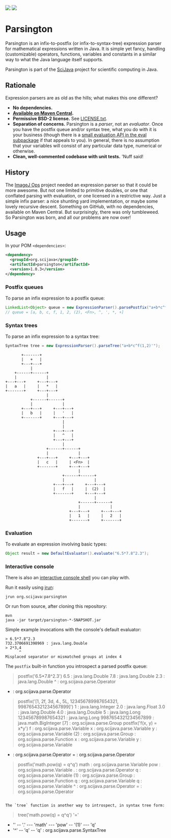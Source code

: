 [![](https://img.shields.io/maven-central/v/org.scijava/parsington.svg)](http://search.maven.org/#search%7Cgav%7C1%7Cg%3A%22org.scijava%22%20AND%20a%3A%22parsington%22)
[![](https://travis-ci.org/scijava/parsington.svg?branch=master)](https://travis-ci.org/scijava/parsington)

# Parsington

Parsington is an infix-to-postfix (or infix-to-syntax-tree) expression parser
for mathematical expressions written in Java. It is simple yet fancy, handling
(customizable) operators, functions, variables and constants in a similar way
to what the Java language itself supports.

Parsington is part of the [SciJava](http://scijava.org/) project
for scientific computing in Java.

## Rationale

Expression parsers are as old as the hills; what makes this one different?

* __No dependencies.__
* __[Available on Maven Central](http://search.maven.org/#search%7Cga%7C1%7Cg%3A%22org.scijava%22%20AND%20a%3A%22parsington%22).__
* __Permissive BSD-2 license.__ See [LICENSE.txt](LICENSE.txt).
* __Separation of concerns.__ Parsington is a _parser_, not an _evaluator_.
  Once you have the postfix queue and/or syntax tree, what you do with it is
  your business (though there is a [small evaluation API in the eval
  subpackage](src/main/java/org/scijava/parse/eval) if that appeals to you).
  In general, there is no assumption that your variables will consist of any
  particular data type, numerical or otherwise.
* __Clean, well-commented codebase with unit tests.__ 'Nuff said!

## History

The [ImageJ Ops](https://github.com/imagej/imagej-ops) project needed an
expression parser so that it could be more awesome. But not one limited to
primitive doubles, or one that conflated parsing with evaluation, or one
licensed in a restrictive way. Just a simple infix parser: a nice shunting yard
implementation, or maybe some lovely recursive descent. Something on GitHub,
with no dependencies, available on Maven Central. But surprisingly, there was
only tumbleweed. So Parsington was born, and all our problems are now over!

## Usage

In your POM `<dependencies>`:
```xml
<dependency>
  <groupId>org.scijava</groupId>
  <artifactId>parsington</artifactId>
  <version>1.0.3</version>
</dependency>
```

### Postfix queues

To parse an infix expression to a postfix queue:
```java
LinkedList<Object> queue = new ExpressionParser().parsePostfix("a+b*c^f(1,2)'");
// queue = [a, b, c, f, 1, 2, (2), <Fn>, ^, ', *, +]
```

### Syntax trees

To parse an infix expression to a syntax tree:
```java
SyntaxTree tree = new ExpressionParser().parseTree("a+b*c^f(1,2)'");
```
```
       +-------+
       |   +   |
       +---+---+
           |
    +------+------+
    |             |
+---+---+     +---+---+
|   a   |     |   *   |
+-------+     +---+---+
                  |
           +------+------+
           |             |
       +---+---+     +---+---+
       |   b   |     |   '   |
       +-------+     +---+---+
                         |
                         |
                     +---+---+
                     |   ^   |
                     +---+---+
                         |
                  +------+------+
                  |             |
              +---+---+     +---+---+
              |   c   |     | <Fn>  |
              +-------+     +---+---+
                                |
                         +------+------+
                         |             |
                     +---+---+     +---+---+
                     |   f   |     |  (2)  |
                     +-------+     +---+---+
                                       |
                                +------+------+
                                |             |
                            +---+---+     +---+---+
                            |   1   |     |   2   |
                            +-------+     +-------+
```

### Evaluation

To evaluate an expression involving basic types:
```java
Object result = new DefaultEvaluator().evaluate("6.5*7.8^2.3");
```

### Interactive console

There is also an [interactive console
shell](src/main/java/org/scijava/parse/Main.java) you can play with.

Run it easily using [jrun](https://github.com/ctrueden/jrun):
```
jrun org.scijava:parsington
```

Or run from source, after cloning this repository:
```shell
mvn
java -jar target/parsington-*-SNAPSHOT.jar
```

Simple example invocations with the console's default evaluator:
```
> 6.5*7.8^2.3
732.3706691398969 : java.lang.Double
> 2*3,4
      ^
Misplaced separator or mismatched groups at index 4
```

The `postfix` built-in function you introspect a parsed postfix queue:
> postfix('6.5*7.8^2.3')
6.5 : java.lang.Double
7.8 : java.lang.Double
2.3 : java.lang.Double
^ : org.scijava.parse.Operator
* : org.scijava.parse.Operator
> postfix('[1, 2f, 3d, 4., 5L, 123456789987654321, 9987654321234567899]')
1 : java.lang.Integer
2.0 : java.lang.Float
3.0 : java.lang.Double
4.0 : java.lang.Double
5 : java.lang.Long
123456789987654321 : java.lang.Long
9987654321234567899 : java.math.BigInteger
[7] : org.scijava.parse.Group
> postfix('f(x, y) = x*y')
f : org.scijava.parse.Variable
x : org.scijava.parse.Variable
y : org.scijava.parse.Variable
(2) : org.scijava.parse.Group
<Fn> : org.scijava.parse.Function
x : org.scijava.parse.Variable
y : org.scijava.parse.Variable
* : org.scijava.parse.Operator
= : org.scijava.parse.Operator
> postfix('math.pow(q) = q^q')
math : org.scijava.parse.Variable
pow : org.scijava.parse.Variable
. : org.scijava.parse.Operator
q : org.scijava.parse.Variable
(1) : org.scijava.parse.Group
<Fn> : org.scijava.parse.Function
q : org.scijava.parse.Variable
q : org.scijava.parse.Variable
^ : org.scijava.parse.Operator
= : org.scijava.parse.Operator
```

The `tree` function is another way to introspect, in syntax tree form:
```
> tree('math.pow(q) = q^q')
 '='
 - '<Fn>'
  -- '.'
   --- 'math'
   --- 'pow'
  -- '(1)'
   --- 'q'
 - '^'
  -- 'q'
  -- 'q'
 : org.scijava.parse.SyntaxTree
```
